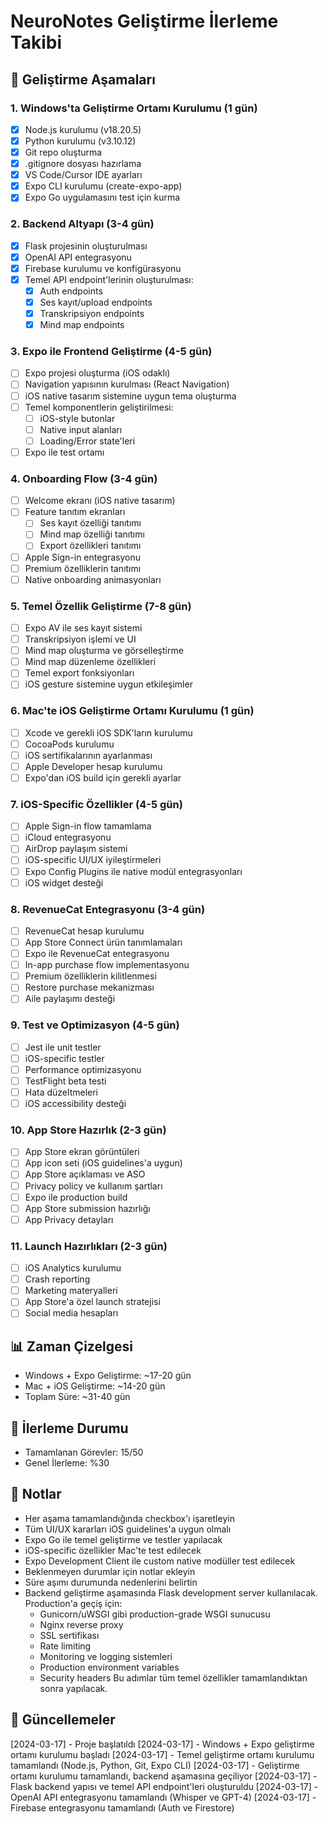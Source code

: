 # NeuroNotes Geliştirme İlerleme Takibi

## 🚀 Geliştirme Aşamaları

### 1. Windows'ta Geliştirme Ortamı Kurulumu (1 gün)
- [x] Node.js kurulumu (v18.20.5)
- [x] Python kurulumu (v3.10.12)
- [x] Git repo oluşturma
- [x] .gitignore dosyası hazırlama
- [x] VS Code/Cursor IDE ayarları
- [x] Expo CLI kurulumu (create-expo-app)
- [x] Expo Go uygulamasını test için kurma

### 2. Backend Altyapı (3-4 gün)
- [x] Flask projesinin oluşturulması
- [x] OpenAI API entegrasyonu
- [x] Firebase kurulumu ve konfigürasyonu
- [x] Temel API endpoint'lerinin oluşturulması:
  - [x] Auth endpoints
  - [x] Ses kayıt/upload endpoints
  - [x] Transkripsiyon endpoints
  - [x] Mind map endpoints

### 3. Expo ile Frontend Geliştirme (4-5 gün)
- [ ] Expo projesi oluşturma (iOS odaklı)
- [ ] Navigation yapısının kurulması (React Navigation)
- [ ] iOS native tasarım sistemine uygun tema oluşturma
- [ ] Temel komponentlerin geliştirilmesi:
  - [ ] iOS-style butonlar
  - [ ] Native input alanları
  - [ ] Loading/Error state'leri
- [ ] Expo ile test ortamı

### 4. Onboarding Flow (3-4 gün)
- [ ] Welcome ekranı (iOS native tasarım)
- [ ] Feature tanıtım ekranları
  - [ ] Ses kayıt özelliği tanıtımı
  - [ ] Mind map özelliği tanıtımı
  - [ ] Export özellikleri tanıtımı
- [ ] Apple Sign-in entegrasyonu
- [ ] Premium özelliklerin tanıtımı
- [ ] Native onboarding animasyonları

### 5. Temel Özellik Geliştirme (7-8 gün)
- [ ] Expo AV ile ses kayıt sistemi
- [ ] Transkripsiyon işlemi ve UI
- [ ] Mind map oluşturma ve görselleştirme
- [ ] Mind map düzenleme özellikleri
- [ ] Temel export fonksiyonları
- [ ] iOS gesture sistemine uygun etkileşimler

### 6. Mac'te iOS Geliştirme Ortamı Kurulumu (1 gün)
- [ ] Xcode ve gerekli iOS SDK'ların kurulumu
- [ ] CocoaPods kurulumu
- [ ] iOS sertifikalarının ayarlanması
- [ ] Apple Developer hesap kurulumu
- [ ] Expo'dan iOS build için gerekli ayarlar

### 7. iOS-Specific Özellikler (4-5 gün)
- [ ] Apple Sign-in flow tamamlama
- [ ] iCloud entegrasyonu
- [ ] AirDrop paylaşım sistemi
- [ ] iOS-specific UI/UX iyileştirmeleri
- [ ] Expo Config Plugins ile native modül entegrasyonları
- [ ] iOS widget desteği

### 8. RevenueCat Entegrasyonu (3-4 gün)
- [ ] RevenueCat hesap kurulumu
- [ ] App Store Connect ürün tanımlamaları
- [ ] Expo ile RevenueCat entegrasyonu
- [ ] In-app purchase flow implementasyonu
- [ ] Premium özelliklerin kilitlenmesi
- [ ] Restore purchase mekanizması
- [ ] Aile paylaşımı desteği

### 9. Test ve Optimizasyon (4-5 gün)
- [ ] Jest ile unit testler
- [ ] iOS-specific testler
- [ ] Performance optimizasyonu
- [ ] TestFlight beta testi
- [ ] Hata düzeltmeleri
- [ ] iOS accessibility desteği

### 10. App Store Hazırlık (2-3 gün)
- [ ] App Store ekran görüntüleri
- [ ] App icon seti (iOS guidelines'a uygun)
- [ ] App Store açıklaması ve ASO
- [ ] Privacy policy ve kullanım şartları
- [ ] Expo ile production build
- [ ] App Store submission hazırlığı
- [ ] App Privacy detayları

### 11. Launch Hazırlıkları (2-3 gün)
- [ ] iOS Analytics kurulumu
- [ ] Crash reporting
- [ ] Marketing materyalleri
- [ ] App Store'a özel launch stratejisi
- [ ] Social media hesapları

## 📊 Zaman Çizelgesi
- Windows + Expo Geliştirme: ~17-20 gün
- Mac + iOS Geliştirme: ~14-20 gün
- Toplam Süre: ~31-40 gün

## 🎯 İlerleme Durumu
- Tamamlanan Görevler: 15/50
- Genel İlerleme: %30

## 📝 Notlar
- Her aşama tamamlandığında checkbox'ı işaretleyin
- Tüm UI/UX kararları iOS guidelines'a uygun olmalı
- Expo Go ile temel geliştirme ve testler yapılacak
- iOS-specific özellikler Mac'te test edilecek
- Expo Development Client ile custom native modüller test edilecek
- Beklenmeyen durumlar için notlar ekleyin
- Süre aşımı durumunda nedenlerini belirtin
- Backend geliştirme aşamasında Flask development server kullanılacak. Production'a geçiş için:
  - Gunicorn/uWSGI gibi production-grade WSGI sunucusu
  - Nginx reverse proxy
  - SSL sertifikası
  - Rate limiting
  - Monitoring ve logging sistemleri
  - Production environment variables
  - Security headers
  Bu adımlar tüm temel özellikler tamamlandıktan sonra yapılacak.

## 🔄 Güncellemeler
[2024-03-17] - Proje başlatıldı
[2024-03-17] - Windows + Expo geliştirme ortamı kurulumu başladı
[2024-03-17] - Temel geliştirme ortamı kurulumu tamamlandı (Node.js, Python, Git, Expo CLI)
[2024-03-17] - Geliştirme ortamı kurulumu tamamlandı, backend aşamasına geçiliyor
[2024-03-17] - Flask backend yapısı ve temel API endpoint'leri oluşturuldu
[2024-03-17] - OpenAI API entegrasyonu tamamlandı (Whisper ve GPT-4)
[2024-03-17] - Firebase entegrasyonu tamamlandı (Auth ve Firestore) 